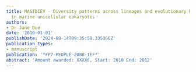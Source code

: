 ```yaml
---
title: MASTDIEV - Diversity patterns across lineages and evolutionary hierarchies
  in marine unicellular eukaryotes
authors:
- Dr Jane Doe
date: '2010-01-01'
publishDate: '2024-08-14T09:35:58.335366Z'
publication_types:
- manuscript
publication: '*FP7-PEOPLE-2008-IEF*'
abstract: 'Amount awarded: XXXX€, Start: 2010 End: 2012'
---
```

